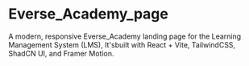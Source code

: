 # Everse_Academy_page
A modern, responsive Everse_Academy landing page for the  Learning Management System (LMS), It'sbuilt with React + Vite, TailwindCSS, ShadCN UI, and Framer Motion.
